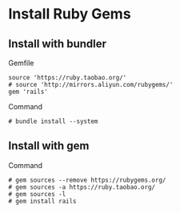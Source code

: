 # Install Ruby Gems


## Install with bundler

Gemfile

```
source 'https://ruby.taobao.org/'
# source 'http://mirrors.aliyun.com/rubygems/'
gem 'rails'
```

Command

```
# bundle install --system
```

## Install with gem

Command

```
# gem sources --remove https://rubygems.org/
# gem sources -a https://ruby.taobao.org/
# gem sources -l
# gem install rails
```
